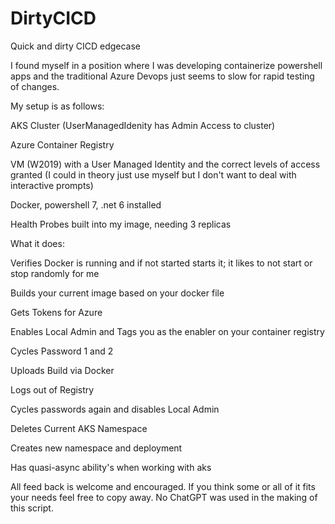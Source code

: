 # DirtyCICD
Quick and dirty CICD edgecase

I found myself in a position where I was developing containerize powershell apps and the traditional Azure Devops just seems to slow for rapid testing of changes.

My setup is as follows:

AKS Cluster (UserManagedIdenity has Admin Access to cluster)

Azure Container Registry

VM (W2019) with a User Managed Identity and the correct levels of access granted (I could in theory just use myself but I don't want to deal with interactive prompts)

Docker, powershell 7, .net 6 installed

Health Probes built into my image, needing 3 replicas

What it does:

Verifies Docker is running and if not started starts it; it likes to not start or stop randomly for me

Builds your current image based on your docker file

Gets Tokens for Azure

Enables Local Admin and Tags you as the enabler on your container registry

Cycles Password 1 and 2

Uploads Build via Docker

Logs out of Registry

Cycles passwords again and disables Local Admin

Deletes Current AKS Namespace

Creates new namespace and deployment

Has quasi-async ability's when working with aks

All feed back is welcome and encouraged. If you think some or all of it fits your needs feel free to copy away. No ChatGPT was used in the making of this script.
